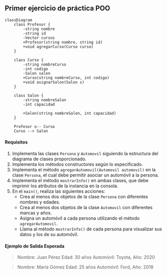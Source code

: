 
## Primer ejercicio de práctica POO ##

```mermaid
classDiagram
    class Profesor {
        -string nombre
        -string id
        -Vector cursos
        +Profesor(string nombre, string id)
        +void agregarCurso(Curso curso)
    }

    class Curso {
        -string nombreCurso
        -int codigo
        -Salon salon
        +Curso(string nombreCurso, int codigo)
        +void asignarSalon(Salon s)
    }

    class Salon {
        -string nombreSalon
        -int capacidad

        +Salon(string nombreSalon, int capacidad)
    }

    Profesor o-- Curso 
    Curso --> Salon 
```
#### **Requisitos**
1. Implementa las clases `Persona` y `Automovil` siguiendo la estructura del diagrama de clases proporcionado.
2. Implementa los métodos constructores según lo especificado.
3. Implementa el método `agregarAutomovil(Automovil automovil)` en la clase `Persona`, el cual debe permitir asociar un automóvil a la persona.
4. Implementa el método `mostrarInfo()` en ambas clases, que debe imprimir los atributos de la instancia en la consola.
5. En el `main()`, realiza las siguientes acciones:
    - Crea al menos dos objetos de la clase `Persona` con diferentes nombres y edades.
    - Crea al menos dos objetos de la clase `Automovil` con diferentes marcas y años.
    - Asigna un automóvil a cada persona utilizando el método `agregarAutomovil`.
    - Llama al método `mostrarInfo()` de cada persona para visualizar sus datos y los de su automóvil.

#### **Ejemplo de Salida Esperada**
>Nombre: Juan Pérez Edad: 30 años Automóvil: Toyota, Año: 2020

>Nombre: María Gómez Edad: 25 años Automóvil: Ford, Año: 2018

